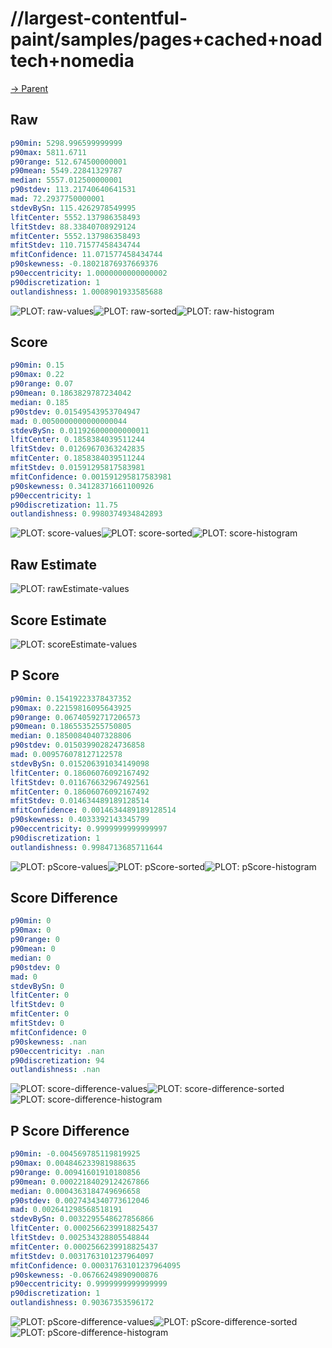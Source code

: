 
# //largest-contentful-paint/samples/pages+cached+noadtech+nomedia

[→ Parent](../..)


## Raw


```yaml
p90min: 5298.996599999999
p90max: 5811.6711
p90range: 512.674500000001
p90mean: 5549.22841329787
median: 5557.012500000001
p90stdev: 113.21740640641531
mad: 72.2937750000001
stdevBySn: 115.4262978549995
lfitCenter: 5552.137986358493
lfitStdev: 88.33840708929124
mfitCenter: 5552.137986358493
mfitStdev: 110.71577458434744
mfitConfidence: 11.071577458434744
p90skewness: -0.18021876937669376
p90eccentricity: 1.0000000000000002
p90discretization: 1
outlandishness: 1.0008901933585688

```

![PLOT: raw-values](./raw/values.svg)![PLOT: raw-sorted](./raw/sorted.svg)![PLOT: raw-histogram](./raw/histogram.svg)
## Score


```yaml
p90min: 0.15
p90max: 0.22
p90range: 0.07
p90mean: 0.1863829787234042
median: 0.185
p90stdev: 0.01549543953704947
mad: 0.0050000000000000044
stdevBySn: 0.011926000000000011
lfitCenter: 0.1858384039511244
lfitStdev: 0.01269670363242835
mfitCenter: 0.1858384039511244
mfitStdev: 0.01591295817583981
mfitConfidence: 0.001591295817583981
p90skewness: 0.34128371661100926
p90eccentricity: 1
p90discretization: 11.75
outlandishness: 0.9980374934842893

```

![PLOT: score-values](./score/values.svg)![PLOT: score-sorted](./score/sorted.svg)![PLOT: score-histogram](./score/histogram.svg)
## Raw Estimate

![PLOT: rawEstimate-values](./rawEstimate/values.svg)
## Score Estimate

![PLOT: scoreEstimate-values](./scoreEstimate/values.svg)
## P Score


```yaml
p90min: 0.15419223378437352
p90max: 0.22159816095643925
p90range: 0.06740592717206573
p90mean: 0.1865535255750805
median: 0.18500840407328806
p90stdev: 0.015039902824736858
mad: 0.009576078127122578
stdevBySn: 0.015206391034149098
lfitCenter: 0.18606076092167492
lfitStdev: 0.011676632967492561
mfitCenter: 0.18606076092167492
mfitStdev: 0.014634489189128514
mfitConfidence: 0.0014634489189128514
p90skewness: 0.4033392143345799
p90eccentricity: 0.9999999999999997
p90discretization: 1
outlandishness: 0.9984713685711644

```

![PLOT: pScore-values](./pScore/values.svg)![PLOT: pScore-sorted](./pScore/sorted.svg)![PLOT: pScore-histogram](./pScore/histogram.svg)
## Score Difference


```yaml
p90min: 0
p90max: 0
p90range: 0
p90mean: 0
median: 0
p90stdev: 0
mad: 0
stdevBySn: 0
lfitCenter: 0
lfitStdev: 0
mfitCenter: 0
mfitStdev: 0
mfitConfidence: 0
p90skewness: .nan
p90eccentricity: .nan
p90discretization: 94
outlandishness: .nan

```

![PLOT: score-difference-values](./score-difference/values.svg)![PLOT: score-difference-sorted](./score-difference/sorted.svg)![PLOT: score-difference-histogram](./score-difference/histogram.svg)
## P Score Difference


```yaml
p90min: -0.004569785119819925
p90max: 0.004846233981988635
p90range: 0.00941601910180856
p90mean: 0.00022184029124267866
median: 0.0004363184749696658
p90stdev: 0.0027434340773612046
mad: 0.002641298568518191
stdevBySn: 0.0032295548627856866
lfitCenter: 0.0002566239918825437
lfitStdev: 0.002534328805548844
mfitCenter: 0.0002566239918825437
mfitStdev: 0.0031763101237964097
mfitConfidence: 0.00031763101237964095
p90skewness: -0.06766249890900876
p90eccentricity: 0.9999999999999999
p90discretization: 1
outlandishness: 0.90367353596172

```

![PLOT: pScore-difference-values](./pScore-difference/values.svg)![PLOT: pScore-difference-sorted](./pScore-difference/sorted.svg)![PLOT: pScore-difference-histogram](./pScore-difference/histogram.svg)